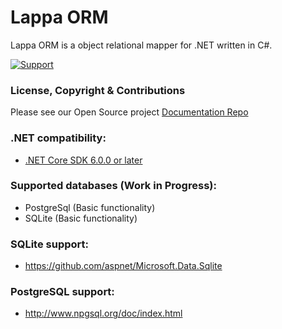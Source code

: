 # Lappa ORM
Lappa ORM is a object relational mapper for .NET written in C#.

[![Support](https://img.shields.io/badge/discord-join-7289DA.svg)](https://arctium.io/discord)

### License, Copyright & Contributions

Please see our Open Source project [Documentation Repo](https://github.com/Arctium/Documentation)

### .NET compatibility:
* [.NET Core SDK 6.0.0 or later](https://dotnet.microsoft.com/download/dotnet/6.0)

### Supported databases (Work in Progress):
- PostgreSql (Basic functionality)
- SQLite (Basic functionality)

### SQLite support:
- https://github.com/aspnet/Microsoft.Data.Sqlite

### PostgreSQL support:
- http://www.npgsql.org/doc/index.html
